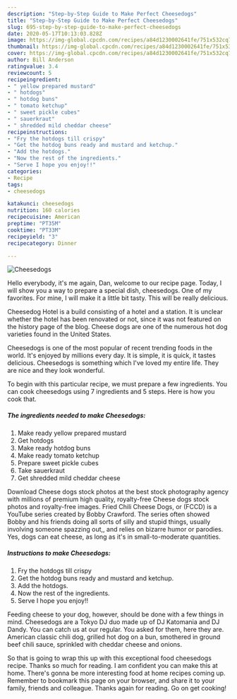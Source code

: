 ```yaml
---
description: "Step-by-Step Guide to Make Perfect Cheesedogs"
title: "Step-by-Step Guide to Make Perfect Cheesedogs"
slug: 695-step-by-step-guide-to-make-perfect-cheesedogs
date: 2020-05-17T10:13:03.828Z
image: https://img-global.cpcdn.com/recipes/a84d1230002641fe/751x532cq70/cheesedogs-recipe-main-photo.jpg
thumbnail: https://img-global.cpcdn.com/recipes/a84d1230002641fe/751x532cq70/cheesedogs-recipe-main-photo.jpg
cover: https://img-global.cpcdn.com/recipes/a84d1230002641fe/751x532cq70/cheesedogs-recipe-main-photo.jpg
author: Bill Anderson
ratingvalue: 3.4
reviewcount: 5
recipeingredient:
- " yellow prepared mustard"
- " hotdogs"
- " hotdog buns"
- " tomato ketchup"
- " sweet pickle cubes"
- " sauerkraut"
- " shredded mild cheddar cheese"
recipeinstructions:
- "Fry the hotdogs till crispy"
- "Get the hotdog buns ready and mustard and ketchup."
- "Add the hotdogs."
- "Now the rest of the ingredients."
- "Serve I hope you enjoy!!"
categories:
- Recipe
tags:
- cheesedogs

katakunci: cheesedogs 
nutrition: 160 calories
recipecuisine: American
preptime: "PT35M"
cooktime: "PT33M"
recipeyield: "3"
recipecategory: Dinner

---
```



![Cheesedogs](https://img-global.cpcdn.com/recipes/a84d1230002641fe/751x532cq70/cheesedogs-recipe-main-photo.jpg)

Hello everybody, it's me again, Dan, welcome to our recipe page. Today, I will show you a way to prepare a special dish, cheesedogs. One of my favorites. For mine, I will make it a little bit tasty. This will be really delicious.

Cheesedog Hotel is a build consisting of a hotel and a station. It is unclear whether the hotel has been renovated or not, since it was not featured on the history page of the blog. Cheese dogs are one of the numerous hot dog varieties found in the United States.

Cheesedogs is one of the most popular of recent trending foods in the world. It's enjoyed by millions every day. It is simple, it is quick, it tastes delicious. Cheesedogs is something which I've loved my entire life. They are nice and they look wonderful.


To begin with this particular recipe, we must prepare a few ingredients. You can cook cheesedogs using 7 ingredients and 5 steps. Here is how you cook that.

<!--inarticleads1-->

##### The ingredients needed to make Cheesedogs:

1. Make ready  yellow prepared mustard
1. Get  hotdogs
1. Make ready  hotdog buns
1. Make ready  tomato ketchup
1. Prepare  sweet pickle cubes
1. Take  sauerkraut
1. Get  shredded mild cheddar cheese


Download Cheese dogs stock photos at the best stock photography agency with millions of premium high quality, royalty-free Cheese dogs stock photos and royalty-free images. Fried Chili Cheese Dogs, or (FCCD) is a YouTube series created by Bobby Crawford. The series often showed Bobby and his friends doing all sorts of silly and stupid things, usually involving someone spazzing out,, and relies on bizarre humor or parodies. Yes, dogs can eat cheese, as long as it&#39;s in small-to-moderate quantities. 

<!--inarticleads2-->

##### Instructions to make Cheesedogs:

1. Fry the hotdogs till crispy
1. Get the hotdog buns ready and mustard and ketchup.
1. Add the hotdogs.
1. Now the rest of the ingredients.
1. Serve I hope you enjoy!!


Feeding cheese to your dog, however, should be done with a few things in mind. Cheesedogs are a Tokyo DJ duo made up of DJ Katomania and DJ Dandy. You can catch us at our regular. You asked for them, here they are. American classic chili dog, grilled hot dog on a bun, smothered in ground beef chili sauce, sprinkled with cheddar cheese and onions. 

So that is going to wrap this up with this exceptional food cheesedogs recipe. Thanks so much for reading. I am confident you can make this at home. There's gonna be more interesting food at home recipes coming up. Remember to bookmark this page on your browser, and share it to your family, friends and colleague. Thanks again for reading. Go on get cooking!
